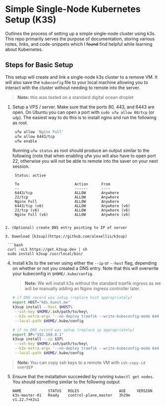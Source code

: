 # Simple Single-Node Kubernetes Setup (K3S)

Outlines the process of setting up a simple single-node cluster using k3s. This
repo primarily serves the purpose of documentation, storing various notes,
links, and code-snippets which I ~~found~~ find helpful while learning about
Kubernetes.

## Steps for Basic Setup

This setup will create and link a single-node k3s cluster to a remove VM. It
will also save the `kubeconfig` file to your local machine allowing you to
interact with the cluster without needing to remote into the server.

> **Note:** this was tested on a standard digital ocean droplet

1. Setup a VPS / server. Make sure that the ports 80, 443, and 6443 are open.
   On Ubuntu you can open a port with `sudo ufw allow 80/tcp` (or `udp`). The easiest
   way to do this is to install nginx and run the following as root.

   ```bash
    ufw allow 'Nginx Full'
    ufw allow 6443/tcp
    ufw enable
   ```

   Running `ufw status` as root should produce an output similar to the
   following (note that when enabling ufw you will also have to open port 22,
   otherwise you will not be able to remote into the saver on your next
   session.

   ```
    Status: active

    To                         Action      From
    --                         ------      ----
    6443/tcp                   ALLOW       Anywhere
    22/tcp                     ALLOW       Anywhere
    Nginx Full                 ALLOW       Anywhere
    6443/tcp (v6)              ALLOW       Anywhere (v6)
    22/tcp (v6)                ALLOW       Anywhere (v6)
    Nginx Full (v6)            ALLOW       Anywhere (v6)
  ```

2. (Optional) create DNS entry pointing to IP of server

3. Download [k3sup](https://github.com/alexellis/k3sup)

   ```bash
   curl -sLS https://get.k3sup.dev | sh
   sudo install k3sup /usr/local/bin/
   ```

4. Install k3s to the server using either the `--ip` or `--host` flag,
   depending on whether or not you created a DNS entry. Note that this will
   overwrite your kubeconfig in `$HOME/.kube/config`.

   > **Note:** We will install k3s without the standard traefik ingress
   > as we will be manually adding an Nginx ingress controller later.

   ```bash
   # if DNS record was setup (replace host appropriately)
   export HOST="k8s.kunst.me"
   k3sup install --host $HOST\
    --ssh-key $HOME/.ssh/path/to/key\
    --k3s-extra-args '--no-deploy traefik --write-kubeconfig-mode 644 --node-name k3s-master-01'\
    --local-path $HOME/.kube/config

   # if no DNS record was setup (replace ip appropriately)
   export IP="192.168.0.1"
   k3sup install --ip $IP\
    --ssh-key $HOME/.ssh/path/to/key\
    --k3s-extra-args '--no-deploy traefik --write-kubeconfig-mode 644 --node-name k3s-master-01'\
    --local-path $HOME/.kube/config
   ```

  > **Note:** You can copy ssh keys to a remote VM with `ssh-copy-id user@IP`

5. Ensure that the installation succeeded by running `kubectl get nodes`. You
   should something similar to the following output

    ```
    NAME            STATUS   ROLES                  AGE     VERSION
    k3s-master-01   Ready    control-plane,master   3h29m   v1.22.7+k3s1
    ```


